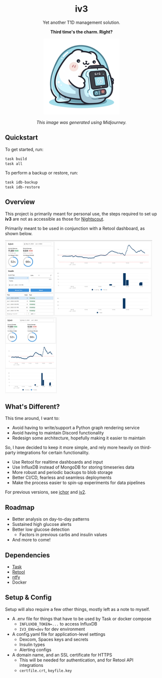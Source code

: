 <div align="center">

# iv3
Yet another T1D management solution.

**Third time's the charm. Right?**

<img src="./.media/ghost_gopher.png" width="250" height="250">

*This image was generated using Midjourney.*

</div>

## Quickstart
To get started, run:
```
task build
task all
```

To perform a backup or restore, run:
```
task idb-backup
task idb-restore
```

## Overview
This project is primarily meant for personal use, the steps required to set up **iv3** are not as accessible as those for [Nightscout](https://nightscout.github.io/).

Primarily meant to be used in conjunction with a Retool dashboard, as shown below.

<a href=".media/iv3_desktop_retool.png"><img src=".media/iv3_desktop_retool.png" height="250"/></a>
<a href=".media/iv3_mobile_retool.png"><img src=".media/iv3_mobile_retool.png" height="250"/></a>

## What's Different?
This time around, I want to:
- Avoid having to write/support a Python graph rendering service
- Avoid having to maintain Discord functionality
- Redesign some architecture, hopefully making it easier to maintain

So, I have decided to keep it more simple, and rely more heavily on third-party integrations for certain functionality.
- Use Retool for realtime dashboards and input
- Use InfluxDB instead of MongoDB for storing timeseries data
- More robust and periodic backups to blob storage
- Better CI/CD, fearless and seamless deployments
- Make the process easier to spin-up experiments for data pipelines

For previous versions, see [ichor](https://github.com/algao1/ichor) and [iv2](https://github.com/algao1/iv2).

## Roadmap
- Better analysis on day-to-day patterns
- Sustained high glucose alerts
- Better low glucose detection
	- Factors in previous carbs and insulin values
- And more to come!

## Dependencies
- [Task](https://taskfile.dev/)
- [Retool](https://retool.com/)
- [ntfy](https://ntfy.sh/)
- Docker

## Setup & Config
Setup will also require a few other things, mostly left as a note to myself.
- A .env file for things that have to be used by Task or docker compose
    - `INFLUXDB_TOKEN=...` to access InfluxDB
    - `IV3_ENV=dev` for dev environment
- A config.yaml file for application-level settings
    - Dexcom, Spaces keys and secrets
    - Insulin types
	- Alerting configs
- A domain name, and an SSL certificate for HTTPS
    - This will be needed for authentication, and for Retool API integrations
    - `certfile.crt`, `keyfile.key`